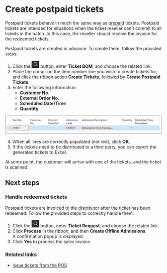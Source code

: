 # Create postpaid tickets

Postpaid tickets behave in much the same way as [prepaid](create_prepaid_ticket.md) tickets. Postpaid tickets are intended for situations when the ticket reseller can't commit to all tickets in the batch. In this case, the reseller should receive the invoice for the redeemed tickets.

Postpaid tickets are created in advance. To create them, follow the provided steps:

1. Click the ![Lightbulb that opens the Tell Me feature](../../../images/Icons/Lightbulb_icon.png "Tell Me what you want to do") button, enter **Ticket BOM**, and choose the related link.   
2. Place the cursor on the item number line you wish to create tickets for, and click the ribbon action **Create Tickets**, followed by **Create Postpaid Tickets**.
3. Enter the following information:
   - **Customer No.**
   - **External Order No.**
   - **Scheduled Date/Time**
   - **Quantity**

![postpaid_tickets](../images/postpaid_tickets_1.png)

4. When all lines are correctly populated (not red), click **OK**.
5. If the tickets need to be distributed to a third party, you can export the generated tickets to Excel.

At some point, the customer will arrive with one of the tickets, and the ticket is scanned.

## Next steps

### Handle redeemed tickets

Postpaid tickets are invoiced to the distributor after the ticket has been redeemed. Follow the provided steps to correctly handle them:

1. Click the ![Lightbulb that opens the Tell Me feature](../../../images/Icons/Lightbulb_icon.png "Tell Me what you want to do") button, enter **Ticket Request**, and choose the related link.   
2. Click **Process** in the ribbon, and then **Create Offline Admissions**.   
   A confirmation popup is displayed.
3. Click **Yes** to process the sales invoice.

### Related links

- [Issue tickets from the POS](issue_ticket_from_pos.md)